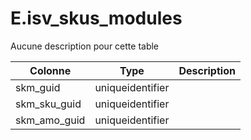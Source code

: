 # E.isv_skus_modules

Aucune description pour cette table

Colonne|Type|Description
---|---|---
skm_guid|uniqueidentifier|
skm_sku_guid|uniqueidentifier|
skm_amo_guid|uniqueidentifier|
